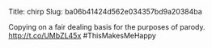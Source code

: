 Title: chirp
Slug: ba06b41424d562e034357bd9a20384ba

Copying on a fair dealing basis for the purposes of parody. <a href="http://t.co/UMbZL45x">http://t.co/UMbZL45x</a> #ThisMakesMeHappy
